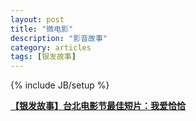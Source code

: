 ```yaml
---
layout: post
title: "微电影"
description: "影音故事"
category: articles
tags: [银发故事]
---
```

{% include JB/setup %}

[**【银发故事】台北电影节最佳短片：我爱恰恰**](http://mp.weixin.qq.com/s?__biz=MzA5MjE1ODE3NQ==&mid=202492265&idx=1&sn=390e6ac15dc65ea5c04aad092049532b#rd) 
